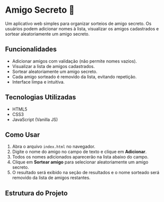 # Amigo Secreto 🎁

Um aplicativo web simples para organizar sorteios de amigo secreto. Os usuários podem adicionar nomes à lista, visualizar os amigos cadastrados e sortear aleatoriamente um amigo secreto.

## Funcionalidades

- Adicionar amigos com validação (não permite nomes vazios).  
- Visualizar a lista de amigos cadastrados.  
- Sortear aleatoriamente um amigo secreto.  
- Cada amigo sorteado é removido da lista, evitando repetição.  
- Interface limpa e intuitiva.

## Tecnologias Utilizadas

- HTML5  
- CSS3  
- JavaScript (Vanilla JS)

## Como Usar

1. Abra o arquivo `index.html` no navegador.  
2. Digite o nome do amigo no campo de texto e clique em **Adicionar**.  
3. Todos os nomes adicionados aparecerão na lista abaixo do campo.  
4. Clique em **Sortear amigo** para selecionar aleatoriamente um amigo secreto.  
5. O resultado será exibido na seção de resultados e o nome sorteado será removido da lista de amigos restantes.

## Estrutura do Projeto

